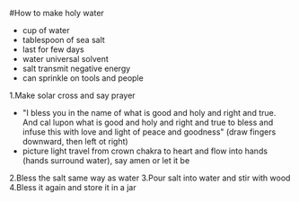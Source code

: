 #How to make holy water
-  cup of water
- tablespoon of sea salt
- last for few days
- water universal solvent
- salt transmit negative energy
- can sprinkle on tools and people

1.Make solar cross and say prayer
- "I bless you in the name of what is good and holy and right and true. And cal lupon what is good and holy and right and true to bless and infuse this with love and light of peace and goodness" (draw fingers downward, then left ot right)
- picture light travel from crown chakra to heart and flow into hands (hands surround water), say amen or let it be

2.Bless the salt same way as water 
3.Pour salt into water and stir with wood
4.Bless it again and store it in a jar
